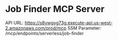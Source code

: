 # Job Finder MCP Server

API URL: https://s8vwgvg73g.execute-api.us-west-2.amazonaws.com/prod/mcp
SSM Parameter: /mcp/endpoints/serverless/job-finder